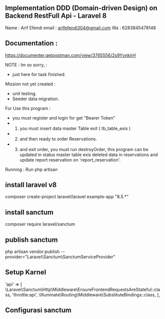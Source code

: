 ## Implementation DDD (Domain-driven Design) on Backend RestFull Api - Laravel 8

Name : Arif Efendi
email : arifefendi304@gmail.com
Wa : 6283845478148

## Documentation :

https://documenter.getpostman.com/view/3765556/2s9YynkirH

NOTE :
Im so sorry, :

-   just here for task finished.

Mission not yet created :

-   unit testing.
-   Seeder data migration.

For Use this program :

-   you must register and login for get "Bearer Token"
-   1. you must insert data master Table exit ( tb_table_exis )
-   2. and then ready to order Reservations.
-   3. and exit order, you must run destroyOrder, this program can be updated in status master table exis
       deleted data in reservations and update report reservation on 'report_reservation'.

Running :
Run php artisan

## install laravel v8

composer create-project laravel/laravel example-app "8.5.\*"

## install sanctum

composer require laravel/sanctum

## publish sanctum

php artisan vendor:publish --provider="Laravel\Sanctum\SanctumServiceProvider"

## Setup Karnel

'api' => [
\Laravel\Sanctum\Http\Middleware\EnsureFrontendRequestsAreStateful::class,
'throttle:api',
\Illuminate\Routing\Middleware\SubstituteBindings::class,
],

## Configurasi sanctum

<?php
use Laravel\Sanctum\HasApiTokens;
class User extends Authenticatable
{
    use HasFactory, Notifiable, HasApiTokens;
}

jalankan migrate
-------------------------------------------------------------
php artisan migrate
